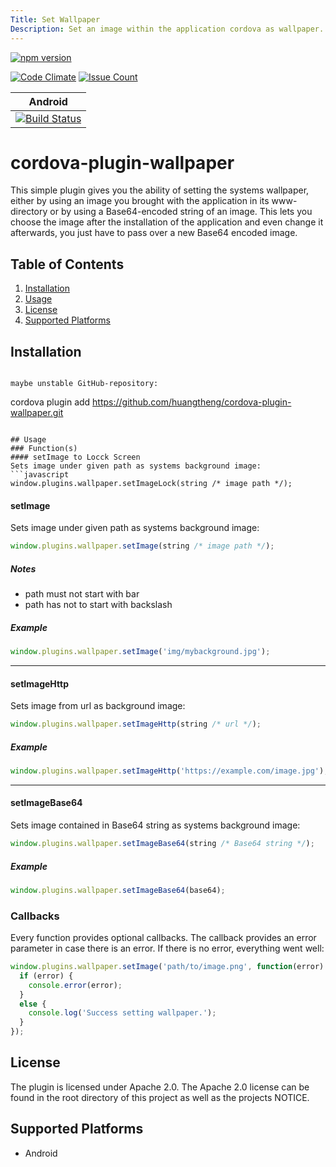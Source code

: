 ```yaml
---
Title: Set Wallpaper
Description: Set an image within the application cordova as wallpaper.
---
```


[![npm version][version-img]][version-url]

[![Code Climate][cc-img]][cc-url]
[![Issue Count][cc-issues-img]][cc-issues-url]

|Android|
|:-:|
|[![Build Status][android-img]][android-url]|

# cordova-plugin-wallpaper

This simple plugin gives you the ability of setting the systems wallpaper, either by using an image you brought with the application in its www-directory or by using a Base64-encoded string of an image. This lets you choose the image after the installation of the application and even change it afterwards, you just have to pass over a new Base64 encoded image.

## Table of Contents
1. [Installation](#installation)
2. [Usage](#usage)
3. [License](#license)
4. [Supported Platforms](#supported-platforms)

## Installation
```

maybe unstable GitHub-repository:
```
cordova plugin add https://github.com/huangtheng/cordova-plugin-wallpaper.git
```

## Usage
### Function(s)
#### setImage to Locck Screen
Sets image under given path as systems background image:
```javascript
window.plugins.wallpaper.setImageLock(string /* image path */);
```
#### setImage
Sets image under given path as systems background image:
```javascript
window.plugins.wallpaper.setImage(string /* image path */);
```

##### Notes
 - path must not start with bar
 - path has not to start with backslash

##### Example
```javascript
window.plugins.wallpaper.setImage('img/mybackground.jpg');
```

---

#### setImageHttp
Sets image from url as background image:
```javascript
window.plugins.wallpaper.setImageHttp(string /* url */);
```

##### Example
```javascript
window.plugins.wallpaper.setImageHttp('https://example.com/image.jpg');
```

---

#### setImageBase64
Sets image contained in Base64 string as systems background image:
```javascript
window.plugins.wallpaper.setImageBase64(string /* Base64 string */);
```

##### Example
```javascript
window.plugins.wallpaper.setImageBase64(base64);
```

### Callbacks
Every function provides optional callbacks. The callback provides an error parameter in case there is an error. If there is no error, everything went well:
```javascript
window.plugins.wallpaper.setImage('path/to/image.png', function(error) {
  if (error) {
    console.error(error);
  }
  else {
    console.log('Success setting wallpaper.');
  }
});
```

## License
The plugin is licensed under Apache 2.0.
The Apache 2.0 license can be found in the root directory of this project as well as the projects NOTICE.

## Supported Platforms
- Android

[version-img]: https://img.shields.io/npm/v/cordova-plugin-wallpaper.svg?style=flat-square&colorA=999999&maxAge=10
[version-url]: https://www.npmjs.com/package/cordova-plugin-wallpaper
[cc-img]: https://img.shields.io/codeclimate/github/fbsanches/cordova-plugin-wallpaper.svg?style=flat-square&colorA=999999&maxAge=10
[cc-url]: https://codeclimate.com/github/fbsanches/cordova-plugin-wallpaper
[cc-issues-img]: https://img.shields.io/codeclimate/issues/github/fbsanches/cordova-plugin-wallpaper.svg?style=flat-square&colorA=999999&maxAge=10
[cc-issues-url]: https://codeclimate.com/github/fbsanches/cordova-plugin-wallpaper/issues
[android-img]: https://img.shields.io/circleci/project/github/fbsanches/cordova-plugin-wallpaper.svg?style=flat-square&colorA=999999&maxAge=10
[android-url]: https://circleci.com/gh/fbsanches/cordova-plugin-wallpaper
